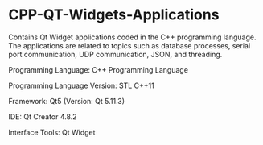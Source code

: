 # CPP-QT-Widgets-Applications
Contains Qt Widget applications coded in the C++ programming language. 
The applications are related to topics such as database processes, serial port communication, UDP communication, JSON, and threading.

Programming Language: C++ Programming Language

Programming Language Version: STL C++11

Framework: Qt5 (Version: Qt 5.11.3)

IDE: Qt Creator 4.8.2

Interface Tools: Qt Widget